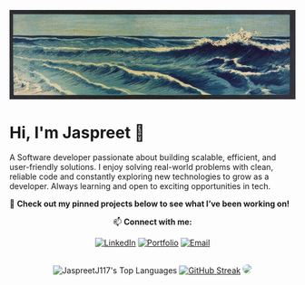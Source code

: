 <p align="center">
  <img src="banner.jpg" alt="banner" style="max-width: 100%; height: auto;">
</p>

# Hi, I'm Jaspreet 👋  

A Software developer passionate about building scalable, efficient, and user-friendly solutions. I enjoy solving real-world problems with clean, reliable code and constantly exploring new technologies to grow as a developer. Always learning and open to exciting opportunities in tech.  

📌 **Check out my **pinned projects** below to see what I’ve been working on!**


<div align="center">

📫 **Connect with me:**  

[![LinkedIn](https://img.shields.io/badge/LinkedIn-0A66C2?style=for-the-badge&logo=linkedin&logoColor=white)](https://www.linkedin.com/in/jaspreetj117/)
[![Portfolio](https://img.shields.io/badge/Portfolio-000000?style=for-the-badge&logo=vercel&logoColor=white)](https://jjawanda.me)
[![Email](https://img.shields.io/badge/Email-D14836?style=for-the-badge&logo=gmail&logoColor=white)](mailto:JaspreetJawanda@proton.me)

</div>







##

<div align="center">

![JaspreetJ117's Top Languages](https://github-readme-stats.vercel.app/api/top-langs/?username=JaspreetJ117&theme=highcontrast&show_icons=true&hide_border=true&layout=compact) [![GitHub Streak](https://streak-stats.demolab.com?user=JaspreetJ117&theme=hacker)](https://git.io/streak-stats)
<img src="https://github-readme-activity-graph.vercel.app/graph?username=JaspreetJ117&theme=high-contrast&hide_border=false" style="border-radius: 15px;">
</div>


